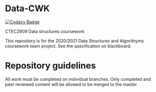 # Data-CWK

[![Codacy Badge](https://api.codacy.com/project/badge/Grade/375ff724ad74439fa5e02057cb9ce7d2)](https://app.codacy.com/gh/Shinkson47/Data-CWK?utm_source=github.com&utm_medium=referral&utm_content=Shinkson47/Data-CWK&utm_campaign=Badge_Grade_Settings)

CTEC2909 Data structures coursework

This repository is for the 2020/2021 Data Structures and Algorithyms coursework team project.
See the specification on blackboard.

# Repository guidelines
All work must be completed on individual branches.
Only completed and peer reviewed content will be allowed to be merged to the master.
